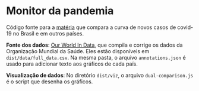 # Monitor da pandemia
Código fonte para a [matéria](https://arte.estadao.com.br/ciencia/novo-coronavirus/monitor-pandemia/	) que compara a curva de novos casos de covid-19 no Brasil e em outros países.

**Fonte dos dados**: [Our World In Data](https://ourworldindata.org/coronavirus-source-data), que compila e corrige os dados da Organização Mundial da Saúde. Eles estão disponíveis em `dist/data/full_data.csv`. Na mesma pasta, o arquivo `annotations.json` é usado para adicionar texto aos gráficos de cada país.

**Visualização de dados**: No diretório `dist/viz`, o arquivo `dual-comparison.js` é o script que desenha os gráficos.
